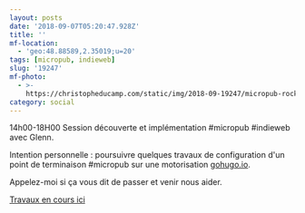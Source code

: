 ```yaml
---
layout: posts
date: '2018-09-07T05:20:47.928Z'
title: ''
mf-location:
  - 'geo:48.88589,2.35019;u=20'
tags: [micropub, indieweb]
slug: '19247'
mf-photo:
  - >-
    https://christopheducamp.com/static/img/2018-09-19247/micropub-rocks-2018-09-07-07-11-40.png
category: social
---
```

14h00-18H00 Session découverte et implémentation #micropub #indieweb avec Glenn.

Intention personnelle : poursuivre quelques travaux de configuration d&#39;un point de terminaison #micropub sur une motorisation [gohugo.io](https://gohugo.io). 

Appelez-moi si ça vous dit de passer et venir nous aider.

[Travaux en cours ici](http://ducamp.me/Xtof/micropub)


